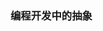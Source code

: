 <!--
title: C哥的业余开发经历
desc: C哥总共上线过两款业余产品, 通过Google广告, 两年内收入了5万RMB左右, 我来说说早前的经历
template: blog
target: artical
date: 2020-04-13
todo: true
-->

### 编程开发中的抽象



